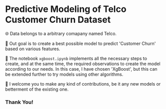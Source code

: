 # Predictive Modeling of Telco Customer Churn Dataset

🌐 Data belongs to a arbitrary comapany named Telco.

🎯 Out goal is to create a best possible model to predict 'Customer Churn' based on various features.

🤖 The notebook `xgboost.ipynb` implements all the necessary steps to create, and at the same time, the required observations to create the model according to our needs. 
In this case, I have chosen 'XgBoost', but this can be extended further to try models using other algorithms.

🤝 I welcome you to make any kind of contributions, be it any new models or betterment of the existing one.

### Thank You!
